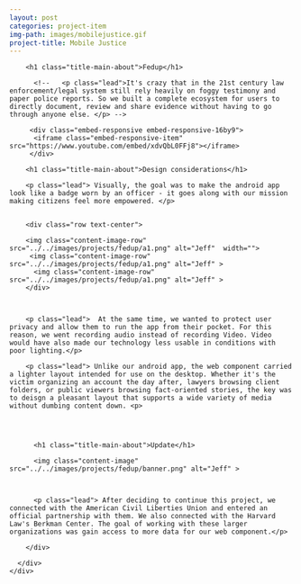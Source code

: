 ```yaml
---
layout: post
categories: project-item
img-path: images/mobilejustice.gif
project-title: Mobile Justice
---
```


<div class="container-fluid">
  <div class="description"> 
    <div class="row text-left">
      <div class="col-sm-10 col-sm-offset-1">

        <h1 class="title-main-about">Fedup</h1>

          <!--   <p class="lead">It's crazy that in the 21st century law enforcement/legal system still rely heavily on foggy testimony and paper police reports. So we built a complete ecosystem for users to directly document, review and share evidence without having to go through anyone else. </p> -->

         <div class="embed-responsive embed-responsive-16by9">
          <iframe class="embed-responsive-item" src="https://www.youtube.com/embed/xdvQbL0FFj8"></iframe>
         </div>

        <h1 class="title-main-about">Design considerations</h1>

        <p class="lead"> Visually, the goal was to make the android app look like a badge worn by an officer - it goes along with our mission making citizens feel more empowered. </p>


        <div class="row text-center">
          
        <img class="content-image-row" src="../../images/projects/fedup/a1.png" alt="Jeff"  width="">
         <img class="content-image-row" src="../../images/projects/fedup/a1.png" alt="Jeff" >
          <img class="content-image-row" src="../../images/projects/fedup/a1.png" alt="Jeff" >
        </div>



        <p class="lead">  At the same time, we wanted to protect user privacy and allow them to run the app from their pocket. For this reason, we went recording audio instead of recording Video. Video would have also made our technology less usable in conditions with poor lighting.</p>

        <p class="lead"> Unlike our android app, the web component carried a lighter layout intended for use on the desktop. Whether it's the victim organizing an account the day after, lawyers browsing client folders, or public viewers browsing fact-oriented stories, the key was to deisgn a pleasant layout that supports a wide variety of media without dumbing content down. <p>




          <h1 class="title-main-about">Update</h1>

          <img class="content-image" src="../../images/projects/fedup/banner.png" alt="Jeff" >



          <p class="lead"> After deciding to continue this project, we connected with the American Civil Liberties Union and entered an official partnership with them. We also connected with the Harvard Law's Berkman Center. The goal of working with these larger organizations was gain access to more data for our web component.</p>

        </div>

      </div>
    </div>
  </div>